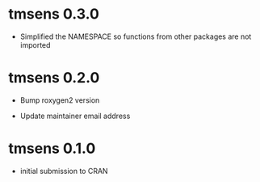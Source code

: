 # tmsens 0.3.0

* Simplified the NAMESPACE so functions from other packages are not imported

# tmsens 0.2.0

* Bump roxygen2 version

* Update maintainer email address

# tmsens 0.1.0

* initial submission to CRAN
